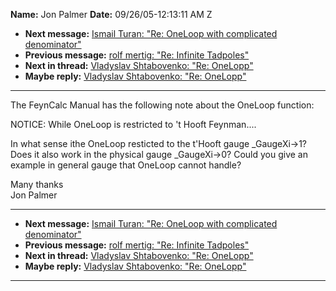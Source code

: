 **Name:** Jon Palmer
**Date:** 09/26/05-12:13:11 AM Z

  - **Next message:** [Ismail Turan: "Re: OneLoop with complicated
    denominator"](0313.html)
  - **Previous message:** [rolf mertig: "Re: Infinite
    Tadpoles"](0311.html)
  - **Next in thread:** [Vladyslav Shtabovenko: "Re:
    OneLopp"](1178.html)
  - **Maybe reply:** [Vladyslav Shtabovenko: "Re: OneLopp"](1178.html)

-----

The FeynCalc Manual has the following note about the OneLoop function:  

NOTICE: While OneLoop is restricted to 't Hooft Feynman....  

In what sense ithe OneLoop resticted to the t'Hooft gauge \_GaugeXi-\>1?
Does it also work in the physical gauge \_GaugeXi-\>0? Could you give an
example in general gauge that OneLoop cannot handle?  

Many thanks  
Jon Palmer  

-----

  - **Next message:** [Ismail Turan: "Re: OneLoop with complicated
    denominator"](0313.html)
  - **Previous message:** [rolf mertig: "Re: Infinite
    Tadpoles"](0311.html)
  - **Next in thread:** [Vladyslav Shtabovenko: "Re:
    OneLopp"](1178.html)
  - **Maybe reply:** [Vladyslav Shtabovenko: "Re: OneLopp"](1178.html)

-----


